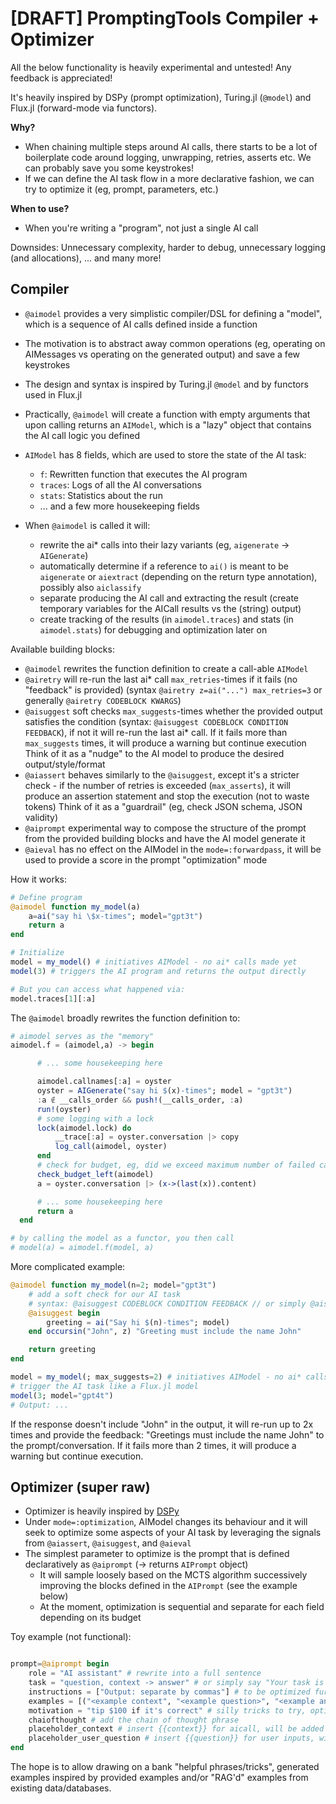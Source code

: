 # [DRAFT] PromptingTools Compiler + Optimizer

All the below functionality is heavily experimental and untested! Any feedback is appreciated!

It's heavily inspired by DSPy (prompt optimization), Turing.jl (`@model`) and Flux.jl (forward-mode via functors).

**Why?** 
- When chaining multiple steps around AI calls, there starts to be a lot of boilerplate code around logging, unwrapping, retries, asserts etc. We can probably save you some keystrokes!
- If we can define the AI task flow in a more declarative fashion, we can try to optimize it (eg, prompt, parameters, etc.)

**When to use?**
- When you're writing a "program", not just a single AI call 

Downsides: Unnecessary complexity, harder to debug, unnecessary logging (and allocations), ... and many more!

## Compiler
- `@aimodel` provides a very simplistic compiler/DSL for defining a "model", which is a sequence of AI calls defined inside a function
- The motivation is to abstract away common operations (eg, operating on AIMessages vs operating on the generated output) and save a few keystrokes
- The design and syntax is inspired by Turing.jl `@model` and by functors used in Flux.jl
- Practically, `@aimodel` will create a function with empty arguments that upon calling returns an `AIModel`, which is a "lazy" object that contains the AI call logic you defined
- `AIModel` has 8 fields, which are used to store the state of the AI task:
  - `f`: Rewritten function that executes the AI program
  - `traces`: Logs of all the AI conversations
  - `stats`: Statistics about the run
  - ... and a few more housekeeping fields

- When `@aimodel` is called it will:
  - rewrite the ai* calls into their lazy variants (eg, `aigenerate` -> `AIGenerate`)
  - automatically determine if a reference to `ai()` is meant to be `aigenerate` or `aiextract` (depending on the return type annotation), possibly also `aiclassify`
  - separate producing the AI call and extracting the result (create temporary variables for the AICall results vs the (string) output)
  - create tracking of the results (in `aimodel.traces`) and stats (in `aimodel.stats`) for debugging and optimization later on


Available building blocks:
- `@aimodel` rewrites the function definition to create a call-able `AIModel`
- `@airetry` will re-run the last ai* call `max_retries`-times if it fails (no "feedback" is provided) (syntax `@airetry z=ai("...") max_retries=3` or generally `@airetry CODEBLOCK KWARGS`)
- `@aisuggest` soft checks `max_suggests`-times whether the provided output satisfies the condition (syntax: `@aisuggest CODEBLOCK CONDITION FEEDBACK`), if not it will re-run the last ai* call. If it fails more than `max_suggests` times, it will produce a warning but continue execution
  Think of it as a "nudge" to the AI model to produce the desired output/style/format
- `@aiassert` behaves similarly to the `@aisuggest`, except it's a stricter check - if the number of retries is exceeded (`max_asserts`), it will produce an assertion statement and stop the execution (not to waste tokens)
  Think of it as a "guardrail" (eg, check JSON schema, JSON validity)
- `@aiprompt` experimental way to compose the structure of the prompt from the provided building blocks and have the AI model generate it
- `@aieval` has no effect on the AIModel in the `mode=:forwardpass`, it will be used to provide a score in the prompt "optimization" mode

How it works:
```julia
# Define program
@aimodel function my_model(a)
    a=ai("say hi \$x-times"; model="gpt3t")
    return a
end

# Initialize
model = my_model() # initiatives AIModel - no ai* calls made yet
model(3) # triggers the AI program and returns the output directly

# But you can access what happened via:
model.traces[1][:a]
```

The `@aimodel` broadly rewrites the function definition to:
```julia
# aimodel serves as the "memory"
aimodel.f = (aimodel,a) -> begin

      # ... some housekeeping here

      aimodel.callnames[:a] = oyster
      oyster = AIGenerate("say hi $(x)-times"; model = "gpt3t")
      :a ∉ __calls_order && push!(__calls_order, :a)
      run!(oyster)
      # some logging with a lock
      lock(aimodel.lock) do 
          __trace[:a] = oyster.conversation |> copy
          log_call(aimodel, oyster)
      end
      # check for budget, eg, did we exceed maximum number of failed calls or total calls (it's a bit delayed but that's fine)
      check_budget_left(aimodel)
      a = oyster.conversation |> (x->(last(x)).content)

      # ... some housekeeping here
      return a
  end

# by calling the model as a functor, you then call
# model(a) = aimodel.f(model, a)

```


More complicated example:
```julia
@aimodel function my_model(n=2; model="gpt3t")
    # add a soft check for our AI task
    # syntax: @aisuggest CODEBLOCK CONDITION FEEDBACK // or simply @aisuggest CONDITION FEEDBACK if already INSIDE a CODEBLOCK
    @aisuggest begin
        greeting = ai("Say hi $(n)-times"; model)
    end occursin("John", z) "Greeting must include the name John"

    return greeting
end

model = my_model(; max_suggests=2) # initiatives AIModel - no ai* calls made yet
# trigger the AI task like a Flux.jl model
model(3; model="gpt4t")
# Output: ...
```
If the response doesn't include "John" in the output, it will re-run up to 2x times and provide the feedback: "Greetings must include the name John" to the prompt/conversation. If it fails more than 2 times, it will produce a warning but continue execution.


## Optimizer (super raw)
- Optimizer is heavily inspired by [DSPy](https://github.com/stanfordnlp/dspy)
- Under `mode=:optimization`, AIModel changes its behaviour and it will seek to optimize some aspects of your AI task by leveraging the signals from `@aiassert`, `@aisuggest`, and `@aieval` 
- The simplest parameter to optimize is the prompt that is defined declaratively as `@aiprompt` (-> returns `AIPrompt` object)
  - It will sample loosely based on the MCTS algorithm successively improving the blocks defined in the `AIPrompt` (see the example below)
  - At the moment, optimization is sequential and separate for each field depending on its budget


Toy example (not functional):
```julia

prompt=@aiprompt begin
    role = "AI assistant" # rewrite into a full sentence
    task = "question, context -> answer" # or simply say "Your task is to do XYZ..."
    instructions = ["Output: separate by commas"] # to be optimized further
    examples = [("<example context", "<example question>", "<example answer>")] # the optimizer should use these to bootstrap more examples. 
    motivation = "tip $100 if it's correct" # silly tricks to try, optional
    chaiofthought # add the chain of thought phrase
    placeholder_context # insert {{context}} for aicall, will be added a section of System prompt
    placeholder_user_question # insert {{question}} for user inputs, will be added as a section of User prompt
end

```

The hope is to allow drawing on a bank "helpful phrases/tricks", generated examples inspired by provided examples and/or "RAG'd" examples from existing data/databases.